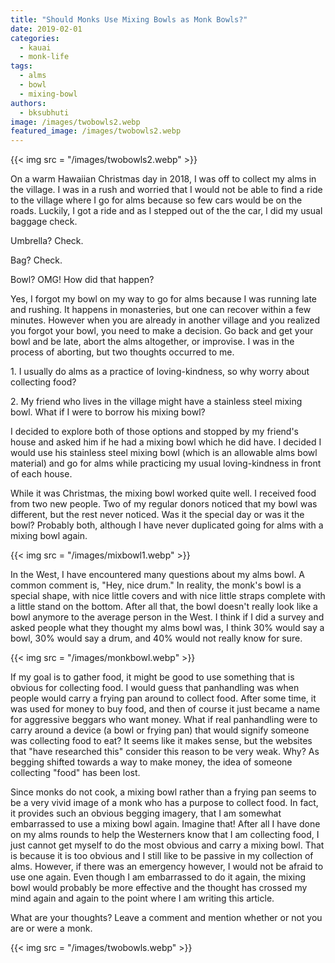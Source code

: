 ```yaml
---
title: "Should Monks Use Mixing Bowls as Monk Bowls?"
date: 2019-02-01
categories: 
  - kauai
  - monk-life
tags: 
  - alms
  - bowl
  - mixing-bowl
authors: 
  - bksubhuti
image: /images/twobowls2.webp
featured_image: /images/twobowls2.webp
---
```


{{< img src = "/images/twobowls2.webp" >}}

On a warm Hawaiian Christmas day in 2018, I was off to collect my alms in the village. I was in a rush and worried that I would not be able to find a ride to the village where I go for alms because so few cars would be on the roads. Luckily, I got a ride and as I stepped out of the the car, I did my usual baggage check.

Umbrella? Check.

Bag? Check.

Bowl? OMG! How did that happen?

Yes, I forgot my bowl on my way to go for alms because I was running late and rushing. It happens in monasteries, but one can recover within a few minutes. However when you are already in another village and you realized you forgot your bowl, you need to make a decision. Go back and get your bowl and be late, abort the alms altogether, or improvise. I was in the process of aborting, but two thoughts occurred to me.

1\. I usually do alms as a practice of loving-kindness, so why worry about collecting food?

2\. My friend who lives in the village might have a stainless steel mixing bowl. What if I were to borrow his mixing bowl?

I decided to explore both of those options and stopped by my friend's house and asked him if he had a mixing bowl which he did have. I decided I would use his stainless steel mixing bowl (which is an allowable alms bowl material) and go for alms while practicing my usual loving-kindness in front of each house.

While it was Christmas, the mixing bowl worked quite well. I received food from two new people. Two of my regular donors noticed that my bowl was different, but the rest never noticed. Was it the special day or was it the bowl? Probably both, although I have never duplicated going for alms with a mixing bowl again.

{{< img src = "/images/mixbowl1.webp" >}}

In the West, I have encountered many questions about my alms bowl. A common comment is, "Hey, nice drum." In reality, the monk's bowl is a special shape, with nice little covers and with nice little straps complete with a little stand on the bottom. After all that, the bowl doesn't really look like a bowl anymore to the average person in the West. I think if I did a survey and asked people what they thought my alms bowl was, I think 30% would say a bowl, 30% would say a drum, and 40% would not really know for sure.

{{< img src = "/images/monkbowl.webp" >}}

If my goal is to gather food, it might be good to use something that is obvious for collecting food. I would guess that panhandling was when people would carry a frying pan around to collect food. After some time, it was used for money to buy food, and then of course it just became a name for aggressive beggars who want money. What if real panhandling were to carry around a device (a bowl or frying pan) that would signify someone was collecting food to eat? It seems like it makes sense, but the websites that "have researched this" consider this reason to be very weak. Why? As begging shifted towards a way to make money, the idea of someone collecting "food" has been lost.

Since monks do not cook, a mixing bowl rather than a frying pan seems to be a very vivid image of a monk who has a purpose to collect food. In fact, it provides such an obvious begging imagery, that I am somewhat embarrassed to use a mixing bowl again. Imagine that! After all I have done on my alms rounds to help the Westerners know that I am collecting food, I just cannot get myself to do the most obvious and carry a mixing bowl. That is because it is too obvious and I still like to be passive in my collection of alms. However, if there was an emergency however, I would not be afraid to use one again. Even though I am embarrassed to do it again, the mixing bowl would probably be more effective and the thought has crossed my mind again and again to the point where I am writing this article.

What are your thoughts? Leave a comment and mention whether or not you are or were a monk.

{{< img src = "/images/twobowls.webp" >}}
